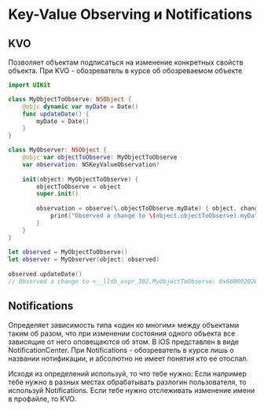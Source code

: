 # Key-Value Observing и Notifications

## KVO
Позволяет объектам подписаться на изменение конкретных свойств объекта. При KVO - обозреватель в курсе об обозреваемом объекте

```swift
import UIKit

class MyObjectToObserve: NSObject {
    @objc dynamic var myDate = Date()
    func updateDate() {
        myDate = Date()
    }
}

class MyObserver: NSObject {
    @objc var objectToObserve: MyObjectToObserve
    var observation: NSKeyValueObservation?
    
    init(object: MyObjectToObserve) {
        objectToObserve = object
        super.init()
        
        observation = observe(\.objectToObserve.myDate) { object, change in
            print("Observed a change to \(object.objectToObserve).myDate, updated to: \(object.objectToObserve.myDate.description)")
        }
    }
}
 
let observed = MyObjectToObserve()
let observer = MyObserver(object: observed)
 
observed.updateDate()
// Observed a change to <__lldb_expr_302.MyObjectToObserve: 0x600002028020>.myDate, updated to: 2023-10-31 07:47:16 +0000
```

## Notifications
Определяет зависимость типа «один ко многим» между объектами таким об разом, что при изменении состояния одного объекта все зависящие от него оповещаются об этом. В iOS представлен в виде NotificationCenter. При Notifications - обозреватель в курсе лишь о названии нотификации, и абсолютно не имеет понятия кто ее отослал.

Исходя из определений используй, то что тебе нужно:
Если например тебе нужно в разных местах обрабатывать разлогин пользователя, то используй Notifications. 
Если тебе нужно отслеживать изменение имени в профайле, то KVO.
